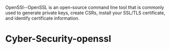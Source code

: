 OpenSSl--OpenSSL is an open-source command line tool that is commonly used to generate private keys, create CSRs, install your SSL/TLS certificate, and identify certificate information.
# Cyber-Security-openssl
